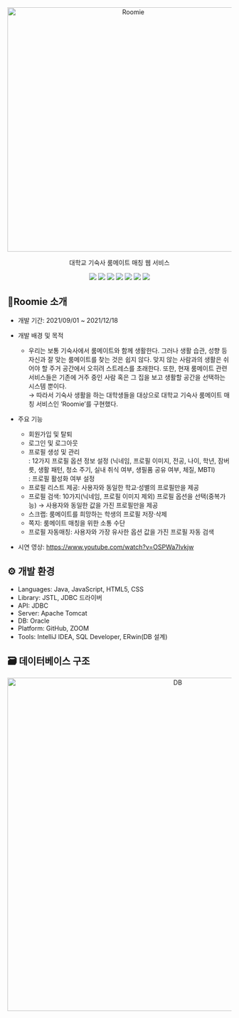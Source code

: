 <div align="center">

<img src="https://drive.google.com/uc?export=view&id=1_TcNgr4wmgOTo3LpV17KWzDuFi5Btrif" alt="Roomie" width="550px" />


대학교 기숙사 룸메이트 매칭 웹 서비스

<img src="https://img.shields.io/badge/Java-007396?style=flat&logo=java&logoColor=white" />  
<img src="https://img.shields.io/badge/Maven-6DB33F?style=flat&logo=maven&logoColor=white" /> 
<img src="https://img.shields.io/badge/JavaScript-F7DF1E?style=flat&logo=javascript&logoColor=white" /> 
<img src="https://img.shields.io/badge/HTML5-E34F26?style=flat&logo=html5&logoColor=white" /> 
<img src="https://img.shields.io/badge/CSS-663399?style=flat&logo=css&logoColor=white" /> 
<img src="https://img.shields.io/badge/Apache Tomcat-F8DC75?style=flat&logo=apachetomcat&logoColor=black"/> 
<img src="https://img.shields.io/badge/ORACLE-F80000?style=flat&logo=oracle&logoColor=white"/>  

</div>


## 🏡Roomie 소개


+ 개발 기간: 2021/09/01 ~ 2021/12/18
+ 개발 배경 및 목적
  * 우리는 보통 기숙사에서 룸메이트와 함께 생활한다. 그러나 생활 습관, 성향 등 자신과 잘 맞는 룸메이트를 찾는 것은 쉽지 않다. 맞지 않는 사람과의 생활은 쉬어야 할 주거 공간에서 오히려 스트레스를 초래한다. 또한, 현재 룸메이트 관련 서비스들은 기존에 거주 중인 사람 혹은 그 집을 보고 생활할 공간을 선택하는 시스템 뿐이다.
    </br>→ 따라서 기숙사 생활을 하는 대학생들을 대상으로 대학교 기숙사 룸메이트 매칭 서비스인 ‘Roomie’를 구현했다.
    
+ 주요 기능
  * 회원가입 및 탈퇴
  * 로그인 및 로그아웃
  * 프로필 생성 및 관리</br>: 12가지 프로필 옵션 정보 설정 (닉네임, 프로필 이미지, 전공, 나이, 학년, 잠버릇, 생활 패턴, 청소 주기, 실내 취식 여부, 생필품 공유 여부, 체질, MBTI)</br>: 프로필 활성화 여부 설정
  * 프로필 리스트 제공: 사용자와 동일한 학교·성별의 프로필만을 제공
  * 프로필 검색: 10가지(닉네임, 프로필 이미지 제외) 프로필 옵션을 선택(중복가능) → 사용자와 동일한 값을 가진 프로필만을 제공
  * 스크랩: 룸메이트를 희망하는 학생의 프로필 저장·삭제
  * 쪽지: 룸메이트 매칭을 위한 소통 수단
  * 프로필 자동매칭: 사용자와 가장 유사한 옵션 값을 가진 프로필 자동 검색
    
+ 시연 영상: https://www.youtube.com/watch?v=OSPWa7lvkjw


## ⚙ 개발 환경


+ Languages: Java, JavaScript, HTML5, CSS
+ Library: JSTL, JDBC 드라이버
+ API: JDBC
+ Server: Apache Tomcat
+ DB: Oracle
+ Platform: GitHub, ZOOM
+ Tools: IntelliJ IDEA, SQL Developer, ERwin(DB 설계)

  
## 🗃 데이터베이스 구조


<div align="center">
  <img src="https://drive.google.com/uc?export=view&id=1pOCsphBHIoivg8fPXfR0UCuTV8E6Sq_4" alt="DB" width="750px" />
</div><p/>
